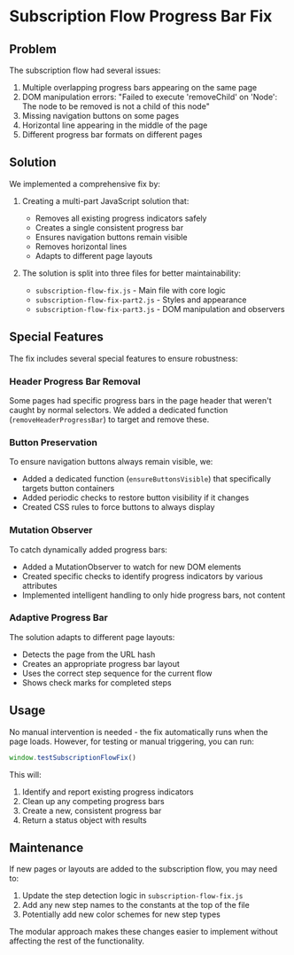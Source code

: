 # Subscription Flow Progress Bar Fix

## Problem

The subscription flow had several issues:
1. Multiple overlapping progress bars appearing on the same page
2. DOM manipulation errors: "Failed to execute 'removeChild' on 'Node': The node to be removed is not a child of this node"
3. Missing navigation buttons on some pages
4. Horizontal line appearing in the middle of the page
5. Different progress bar formats on different pages

## Solution

We implemented a comprehensive fix by:

1. Creating a multi-part JavaScript solution that:
   - Removes all existing progress indicators safely
   - Creates a single consistent progress bar
   - Ensures navigation buttons remain visible
   - Removes horizontal lines
   - Adapts to different page layouts

2. The solution is split into three files for better maintainability:
   - `subscription-flow-fix.js` - Main file with core logic
   - `subscription-flow-fix-part2.js` - Styles and appearance
   - `subscription-flow-fix-part3.js` - DOM manipulation and observers

## Special Features

The fix includes several special features to ensure robustness:

### Header Progress Bar Removal

Some pages had specific progress bars in the page header that weren't caught by normal selectors. We added a dedicated function (`removeHeaderProgressBar`) to target and remove these.

### Button Preservation

To ensure navigation buttons always remain visible, we:
- Added a dedicated function (`ensureButtonsVisible`) that specifically targets button containers
- Added periodic checks to restore button visibility if it changes
- Created CSS rules to force buttons to always display

### Mutation Observer

To catch dynamically added progress bars:
- Added a MutationObserver to watch for new DOM elements
- Created specific checks to identify progress indicators by various attributes
- Implemented intelligent handling to only hide progress bars, not content

### Adaptive Progress Bar

The solution adapts to different page layouts:
- Detects the page from the URL hash
- Creates an appropriate progress bar layout
- Uses the correct step sequence for the current flow
- Shows check marks for completed steps

## Usage

No manual intervention is needed - the fix automatically runs when the page loads. However, for testing or manual triggering, you can run:

```javascript
window.testSubscriptionFlowFix()
```

This will:
1. Identify and report existing progress indicators
2. Clean up any competing progress bars
3. Create a new, consistent progress bar
4. Return a status object with results

## Maintenance

If new pages or layouts are added to the subscription flow, you may need to:

1. Update the step detection logic in `subscription-flow-fix.js`
2. Add any new step names to the constants at the top of the file
3. Potentially add new color schemes for new step types

The modular approach makes these changes easier to implement without affecting the rest of the functionality.
